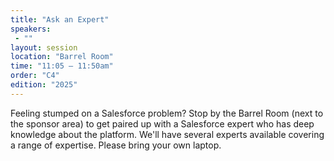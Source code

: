 ```yaml
---
title: "Ask an Expert"
speakers:
 - ""
layout: session
location: "Barrel Room"
time: "11:05 — 11:50am"
order: "C4"
edition: "2025"
---
```


Feeling stumped on a Salesforce problem? Stop by the Barrel Room (next to the sponsor area) to get paired up with a Salesforce expert who has deep knowledge about the platform. We'll have several experts available covering a range of expertise. Please bring your own laptop.